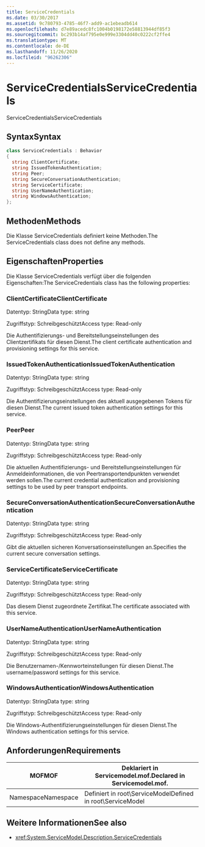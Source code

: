 ```yaml
---
title: ServiceCredentials
ms.date: 03/30/2017
ms.assetid: 9c780793-4785-46f7-add9-ac1ebeadb614
ms.openlocfilehash: d7e89acedc8fc1004b0198172e58813944df85f3
ms.sourcegitcommit: bc293b14af795e0e999e3304dd40c0222cf2ffe4
ms.translationtype: MT
ms.contentlocale: de-DE
ms.lasthandoff: 11/26/2020
ms.locfileid: "96262306"
---
```

# <a name="servicecredentials"></a><span data-ttu-id="6f4e1-102">ServiceCredentials</span><span class="sxs-lookup"><span data-stu-id="6f4e1-102">ServiceCredentials</span></span>

<span data-ttu-id="6f4e1-103">ServiceCredentials</span><span class="sxs-lookup"><span data-stu-id="6f4e1-103">ServiceCredentials</span></span>  
  
## <a name="syntax"></a><span data-ttu-id="6f4e1-104">Syntax</span><span class="sxs-lookup"><span data-stu-id="6f4e1-104">Syntax</span></span>  
  
```csharp
class ServiceCredentials : Behavior  
{  
  string ClientCertificate;  
  string IssuedTokenAuthentication;  
  string Peer;  
  string SecureConversationAuthentication;  
  string ServiceCertificate;  
  string UserNameAuthentication;  
  string WindowsAuthentication;  
};  
```  
  
## <a name="methods"></a><span data-ttu-id="6f4e1-105">Methoden</span><span class="sxs-lookup"><span data-stu-id="6f4e1-105">Methods</span></span>  

 <span data-ttu-id="6f4e1-106">Die Klasse ServiceCredentials definiert keine Methoden.</span><span class="sxs-lookup"><span data-stu-id="6f4e1-106">The ServiceCredentials class does not define any methods.</span></span>  
  
## <a name="properties"></a><span data-ttu-id="6f4e1-107">Eigenschaften</span><span class="sxs-lookup"><span data-stu-id="6f4e1-107">Properties</span></span>  

 <span data-ttu-id="6f4e1-108">Die Klasse ServiceCredentials verfügt über die folgenden Eigenschaften:</span><span class="sxs-lookup"><span data-stu-id="6f4e1-108">The ServiceCredentials class has the following properties:</span></span>  
  
### <a name="clientcertificate"></a><span data-ttu-id="6f4e1-109">ClientCertificate</span><span class="sxs-lookup"><span data-stu-id="6f4e1-109">ClientCertificate</span></span>  

 <span data-ttu-id="6f4e1-110">Datentyp: String</span><span class="sxs-lookup"><span data-stu-id="6f4e1-110">Data type: string</span></span>  
  
 <span data-ttu-id="6f4e1-111">Zugriffstyp: Schreibgeschützt</span><span class="sxs-lookup"><span data-stu-id="6f4e1-111">Access type: Read-only</span></span>  
  
 <span data-ttu-id="6f4e1-112">Die Authentifizierungs- und Bereitstellungseinstellungen des Clientzertifikats für diesen Dienst.</span><span class="sxs-lookup"><span data-stu-id="6f4e1-112">The client certificate authentication and provisioning settings for this service.</span></span>  
  
### <a name="issuedtokenauthentication"></a><span data-ttu-id="6f4e1-113">IssuedTokenAuthentication</span><span class="sxs-lookup"><span data-stu-id="6f4e1-113">IssuedTokenAuthentication</span></span>  

 <span data-ttu-id="6f4e1-114">Datentyp: String</span><span class="sxs-lookup"><span data-stu-id="6f4e1-114">Data type: string</span></span>  
  
 <span data-ttu-id="6f4e1-115">Zugriffstyp: Schreibgeschützt</span><span class="sxs-lookup"><span data-stu-id="6f4e1-115">Access type: Read-only</span></span>  
  
 <span data-ttu-id="6f4e1-116">Die Authentifizierungseinstellungen des aktuell ausgegebenen Tokens für diesen Dienst.</span><span class="sxs-lookup"><span data-stu-id="6f4e1-116">The current issued token authentication settings for this service.</span></span>  
  
### <a name="peer"></a><span data-ttu-id="6f4e1-117">Peer</span><span class="sxs-lookup"><span data-stu-id="6f4e1-117">Peer</span></span>  

 <span data-ttu-id="6f4e1-118">Datentyp: String</span><span class="sxs-lookup"><span data-stu-id="6f4e1-118">Data type: string</span></span>  
  
 <span data-ttu-id="6f4e1-119">Zugriffstyp: Schreibgeschützt</span><span class="sxs-lookup"><span data-stu-id="6f4e1-119">Access type: Read-only</span></span>  
  
 <span data-ttu-id="6f4e1-120">Die aktuellen Authentifizierungs- und Bereitstellungseinstellungen für Anmeldeinformationen, die von Peertransportendpunkten verwendet werden sollen.</span><span class="sxs-lookup"><span data-stu-id="6f4e1-120">The current credential authentication and provisioning settings to be used by peer transport endpoints.</span></span>  
  
### <a name="secureconversationauthentication"></a><span data-ttu-id="6f4e1-121">SecureConversationAuthentication</span><span class="sxs-lookup"><span data-stu-id="6f4e1-121">SecureConversationAuthentication</span></span>  

 <span data-ttu-id="6f4e1-122">Datentyp: String</span><span class="sxs-lookup"><span data-stu-id="6f4e1-122">Data type: string</span></span>  
  
 <span data-ttu-id="6f4e1-123">Zugriffstyp: Schreibgeschützt</span><span class="sxs-lookup"><span data-stu-id="6f4e1-123">Access type: Read-only</span></span>  
  
 <span data-ttu-id="6f4e1-124">Gibt die aktuellen sicheren Konversationseinstellungen an.</span><span class="sxs-lookup"><span data-stu-id="6f4e1-124">Specifies the current secure conversation settings.</span></span>  
  
### <a name="servicecertificate"></a><span data-ttu-id="6f4e1-125">ServiceCertificate</span><span class="sxs-lookup"><span data-stu-id="6f4e1-125">ServiceCertificate</span></span>  

 <span data-ttu-id="6f4e1-126">Datentyp: String</span><span class="sxs-lookup"><span data-stu-id="6f4e1-126">Data type: string</span></span>  
  
 <span data-ttu-id="6f4e1-127">Zugriffstyp: Schreibgeschützt</span><span class="sxs-lookup"><span data-stu-id="6f4e1-127">Access type: Read-only</span></span>  
  
 <span data-ttu-id="6f4e1-128">Das diesem Dienst zugeordnete Zertifikat.</span><span class="sxs-lookup"><span data-stu-id="6f4e1-128">The certificate associated with this service.</span></span>  
  
### <a name="usernameauthentication"></a><span data-ttu-id="6f4e1-129">UserNameAuthentication</span><span class="sxs-lookup"><span data-stu-id="6f4e1-129">UserNameAuthentication</span></span>  

 <span data-ttu-id="6f4e1-130">Datentyp: String</span><span class="sxs-lookup"><span data-stu-id="6f4e1-130">Data type: string</span></span>  
  
 <span data-ttu-id="6f4e1-131">Zugriffstyp: Schreibgeschützt</span><span class="sxs-lookup"><span data-stu-id="6f4e1-131">Access type: Read-only</span></span>  
  
 <span data-ttu-id="6f4e1-132">Die Benutzernamen-/Kennworteinstellungen für diesen Dienst.</span><span class="sxs-lookup"><span data-stu-id="6f4e1-132">The username/password settings for this service.</span></span>  
  
### <a name="windowsauthentication"></a><span data-ttu-id="6f4e1-133">WindowsAuthentication</span><span class="sxs-lookup"><span data-stu-id="6f4e1-133">WindowsAuthentication</span></span>  

 <span data-ttu-id="6f4e1-134">Datentyp: String</span><span class="sxs-lookup"><span data-stu-id="6f4e1-134">Data type: string</span></span>  
  
 <span data-ttu-id="6f4e1-135">Zugriffstyp: Schreibgeschützt</span><span class="sxs-lookup"><span data-stu-id="6f4e1-135">Access type: Read-only</span></span>  
  
 <span data-ttu-id="6f4e1-136">Die Windows-Authentifizierungseinstellungen für diesen Dienst.</span><span class="sxs-lookup"><span data-stu-id="6f4e1-136">The Windows authentication settings for this service.</span></span>  
  
## <a name="requirements"></a><span data-ttu-id="6f4e1-137">Anforderungen</span><span class="sxs-lookup"><span data-stu-id="6f4e1-137">Requirements</span></span>  
  
|<span data-ttu-id="6f4e1-138">MOF</span><span class="sxs-lookup"><span data-stu-id="6f4e1-138">MOF</span></span>|<span data-ttu-id="6f4e1-139">Deklariert in Servicemodel.mof.</span><span class="sxs-lookup"><span data-stu-id="6f4e1-139">Declared in Servicemodel.mof.</span></span>|  
|---------|-----------------------------------|  
|<span data-ttu-id="6f4e1-140">Namespace</span><span class="sxs-lookup"><span data-stu-id="6f4e1-140">Namespace</span></span>|<span data-ttu-id="6f4e1-141">Definiert in root\ServiceModel</span><span class="sxs-lookup"><span data-stu-id="6f4e1-141">Defined in root\ServiceModel</span></span>|  
  
## <a name="see-also"></a><span data-ttu-id="6f4e1-142">Weitere Informationen</span><span class="sxs-lookup"><span data-stu-id="6f4e1-142">See also</span></span>

- <xref:System.ServiceModel.Description.ServiceCredentials>
